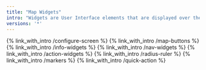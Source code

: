 ```yaml
---
title: "Map Widgets"
intro: "Widgets are User Interface elements that are displayed over the map screen & not attached to the map location. They provide additional information about current route, speed, altitude, recorded track & also allow to quickly interact with application."
versions: '*'
---
```


<!-- ![Widgets](/assets/images/docs/widgets/general_widgets.png) -->

{% link_with_intro /configure-screen %}
{% link_with_intro /map-buttons %}
{% link_with_intro /info-widgets %}
{% link_with_intro /nav-widgets %}
{% link_with_intro /action-widgets %}
{% link_with_intro /radius-ruler %}
{% link_with_intro /markers %}
{% link_with_intro /quick-action %}

